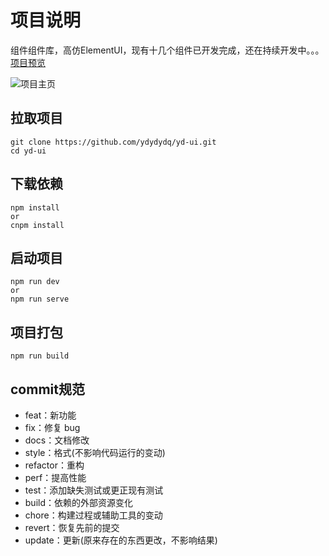 # 项目说明
组件组件库，高仿ElementUI，现有十几个组件已开发完成，还在持续开发中。。。
[项目预览](http://blog.ydydydq.cn/ydui/)

![项目主页](http://blog.ydydydq.cn/github/images/blog/ydui-view-image.png)

## 拉取项目
```
git clone https://github.com/ydydydq/yd-ui.git
cd yd-ui
```

## 下载依赖
```
npm install
or
cnpm install
```

## 启动项目
```
npm run dev
or
npm run serve
```

## 项目打包
```
npm run build
```


## commit规范
- feat：新功能
- fix：修复 bug
- docs：文档修改
- style：格式(不影响代码运行的变动)
- refactor：重构
- perf：提高性能
- test：添加缺失测试或更正现有测试
- build：依赖的外部资源变化
- chore：构建过程或辅助工具的变动
- revert：恢复先前的提交
- update：更新(原来存在的东西更改，不影响结果)
